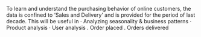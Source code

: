 To learn and understand the purchasing behavior of online customers, the data is confined to ‘Sales and Delivery’ and is provided for the period of last decade. This will be useful in · Analyzing seasonality & business patterns 
· Product analysis 
· User analysis 
. Order placed 
. Orders delivered